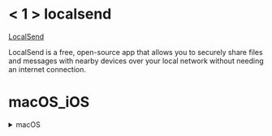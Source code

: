 # < 1 > localsend

[LocalSend](https://github.com/localsend/localsend)

LocalSend is a free, open-source app that allows you to securely share files and messages with nearby devices over your local network without needing an internet connection.

# macOS_iOS

<details>
<summary> macOS </summary>

## [yt-dlp](https://github.com/yt-dlp/yt-dlp)

  [yt-dlp readme](https://github.com/yt-dlp/yt-dlp#readme)

  [How to download an MP4 from YouTube](https://www.jeffgeerling.com/blog/2022/how-download-mp4-youtube-every-time)

  Sorting Formats

      yt-dlp_macos -S res,ext --recode mp4  URL


## [FFMPEG](https://ffmpeg.org)

[Download: Ffmpeg, ffprobe, ffplay](https://evermeet.cx/ffmpeg/)

[FFmpeg MP3 Encoding Guide](https://trac.ffmpeg.org/wiki/Encode/MP3)

 Example to encode VBR MP3 audio with ffmpeg using the libmp3lame library:

    ffmpeg -i input.wav -codec:a libmp3lame -qscale:a 2 output.mp3

## [Check Disk Health on Mac with smartctl](https://www.smartmontools.org)

## [Zed editor](https://zed.dev)

## [mac-cleanup: A cleanup script for macOS](https://github.com/mac-cleanup/mac-cleanup-sh)

## [妙言--轻灵的 Markdown 笔记本](https://github.com/tw93/MiaoYan)

## [macOS Ventura 13 优化配置（基于 ARM 平台）](https://www.sqlsec.com/2023/07/ventura.html)


</details>
